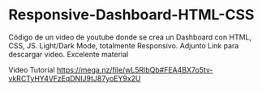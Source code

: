 # Responsive-Dashboard-HTML-CSS
Código de un video de youtube donde se crea un Dashboard con HTML, CSS, JS. Light/Dark Mode, totalmente Responsivo. Adjunto Link para descargar video. Excelente material

Video Tutorial
https://mega.nz/file/wL5RlbQb#FEA4BX7o5tv-vkRCTyHY4VFzEqDNIJ9tJ87yoEY9x2U
